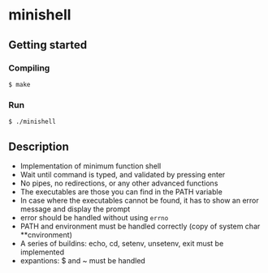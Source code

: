 # minishell

## Getting started
### Compiling
```
$ make
```

### Run
```
$ ./minishell
```

## Description

- Implementation of minimum function shell
- Wait until command is typed, and validated by pressing enter
- No pipes, no redirections, or any other advanced functions
- The executables are those you can find in the PATH variable
- In case where the executables cannot be found, it has to show an error message and display the prompt
- error should be handled without using `errno`
- PATH and environment must be handled correctly (copy of system char \*\*cnvironment)
- A series of buildins: echo, cd, setenv, unsetenv, exit must be implemented
- expantions: $ and ~ must be handled
